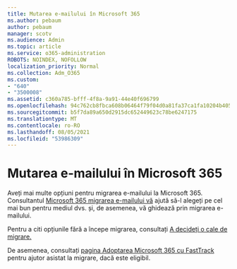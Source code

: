 ```yaml
---
title: Mutarea e-mailului în Microsoft 365
ms.author: pebaum
author: pebaum
manager: scotv
ms.audience: Admin
ms.topic: article
ms.service: o365-administration
ROBOTS: NOINDEX, NOFOLLOW
localization_priority: Normal
ms.collection: Adm_O365
ms.custom:
- "640"
- "3500008"
ms.assetid: c360a785-bfff-4f8a-9a91-44e40f696799
ms.openlocfilehash: 94c762cb8fbca608b06464f79f04d0a81fa37ca1fa10204b405a18bd79f4bade
ms.sourcegitcommit: b5f7da89a650d2915dc652449623c78be6247175
ms.translationtype: MT
ms.contentlocale: ro-RO
ms.lasthandoff: 08/05/2021
ms.locfileid: "53986309"
---
```

# <a name="move-email-to-microsoft-365"></a>Mutarea e-mailului în Microsoft 365

Aveți mai multe opțiuni pentru migrarea e-mailului la Microsoft 365. Consultantul [Microsoft 365 migrarea e-mailului vă](https://aka.ms/alchemyinsight-mailmigrationadvisor) ajută să-l alegeți pe cel mai bun pentru mediul dvs. și, de asemenea, vă ghidează prin migrarea e-mailului.
  
Pentru a citi opțiunile fără a începe migrarea, consultați [A decideți o cale de migrare.](https://docs.microsoft.com/Exchange/mailbox-migration/decide-on-a-migration-path)

De asemenea, consultați [pagina Adoptarea Microsoft 365 cu FastTrack](https://www.microsoft.com/fasttrack/microsoft-365/office-365) pentru ajutor asistat la migrare, dacă este eligibil.
  